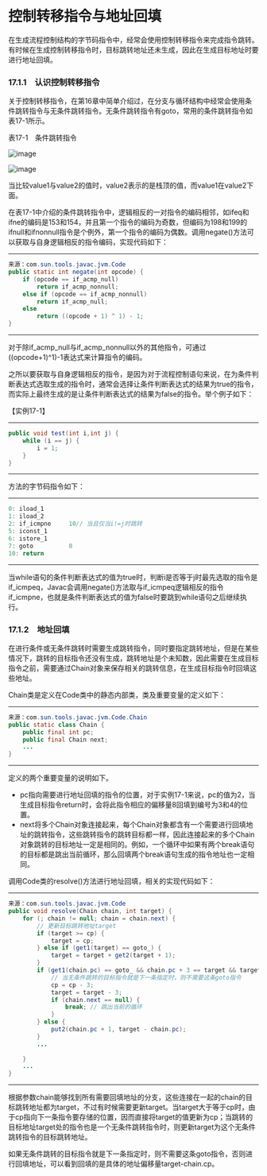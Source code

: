 # 控制转移指令与地址回填

在生成流程控制结构的字节码指令中，经常会使用控制转移指令来完成指令跳转。有时候在生成控制转移指令时，目标跳转地址还未生成，因此在生成目标地址时要进行地址回填。

### 17.1.1　认识控制转移指令 

关于控制转移指令，在第16章中简单介绍过，在分支与循环结构中经常会使用条件跳转指令与无条件跳转指令。无条件跳转指令有goto，常用的条件跳转指令如表17\-1所示。 

表17\-1　条件跳转指令 

![image](https://cdn.staticaly.com/gh/YangLuchao/img_host@master/20230418/image.7ktlqupc5340.webp)

![image](https://cdn.staticaly.com/gh/YangLuchao/img_host@master/20230418/image.6p79f5whw400.webp)

当比较value1与value2的值时，value2表示的是栈顶的值，而value1在value2下面。 

在表17\-1中介绍的条件跳转指令中，逻辑相反的一对指令的编码相邻，如ifeq和ifne的编码是153和154，并且第一个指令的编码为奇数，但编码为198和199的ifnull和ifnonnull指令是个例外，第一个指令的编码为偶数。调用negate\(\)方法可以获取与自身逻辑相反的指令编码，实现代码如下： 

---

```java
来源：com.sun.tools.javac.jvm.Code
public static int negate(int opcode) {
    if (opcode == if_acmp_null) 
        return if_acmp_nonnull;
    else if (opcode == if_acmp_nonnull) 
        return if_acmp_null;
    else 
        return ((opcode + 1) ^ 1) - 1;
}
```

---

对于除if\_acmp\_null与if\_acmp\_nonnull以外的其他指令，可通过\(\(opcode\+1\)^1\)\-1表达式来计算指令的编码。 

之所以要获取与自身逻辑相反的指令，是因为对于流程控制语句来说，在为条件判断表达式选取生成的指令时，通常会选择让条件判断表达式的结果为true的指令，而实际上最终生成的是让条件判断表达式的结果为false的指令。举个例子如下： 

【实例17\-1】

---

```java
public void test(int i,int j) {
    while (i == j) {
        i = 1;
    }
}
```

---

方法的字节码指令如下： 

---

```java
0: iload_1
1: iload_2
2: if_icmpne     10// 当且仅当i!=j时跳转
5: iconst_1
6: istore_1
7: goto          0
10: return
```

---

当while语句的条件判断表达式的值为true时，判断i是否等于j时最先选取的指令是if\_icmpeq，Javac会调用negate\(\)方法取与if\_icmpeq逻辑相反的指令if\_icmpne，也就是条件判断表达式的值为false时要跳到while语句之后继续执行。 

### 17.1.2　地址回填 

在进行条件或无条件跳转时需要生成跳转指令，同时要指定跳转地址，但是在某些情况下，跳转的目标指令还没有生成，跳转地址是个未知数，因此需要在生成目标指令之前，需要通过Chain对象来保存相关的跳转信息，在生成目标指令时回填这些地址。 

Chain类是定义在Code类中的静态内部类，类及重要变量的定义如下： 

---

```java
来源：com.sun.tools.javac.jvm.Code.Chain
public static class Chain {
    public final int pc;
    public final Chain next;
    ...
}
```

---

定义的两个重要变量的说明如下。 

* pc指向需要进行地址回填的指令的位置，对于实例17\-1来说，pc的值为2，当生成目标指令return时，会将此指令相应的偏移量8回填到编号为3和4的位置。 
* next将多个Chain对象连接起来，每个Chain对象都含有一个需要进行回填地址的跳转指令，这些跳转指令的跳转目标都一样，因此连接起来的多个Chain对象跳转的目标地址一定是相同的。例如，一个循环中如果有两个break语句的目标都是跳出当前循环，那么回填两个break语句生成的指令地址也一定相同。 

调用Code类的resolve\(\)方法进行地址回填，相关的实现代码如下： 

---

```java
来源：com.sun.tools.javac.jvm.Code
public void resolve(Chain chain, int target) {
    for (; chain != null; chain = chain.next) {
        // 更新目标跳转地址target
        if (target >= cp) {
            target = cp;
        } else if (get1(target) == goto_) {
            target = target + get2(target + 1);
        }
        if (get1(chain.pc) == goto_ && chain.pc + 3 == target && target == cp ) {
            // 当无条件跳转的目标指令就是下一条指定时，则不需要这条goto指令
            cp = cp - 3;
            target = target - 3;
            if (chain.next == null) {
                break; // 跳出当前的循环
            }
        } else {
            put2(chain.pc + 1, target - chain.pc);
        }
        ...
        
    }
    ...
}
```

---

根据参数chain能够找到所有需要回填地址的分支，这些连接在一起的chain的目标跳转地址都为target，不过有时候需要更新target。当target大于等于cp时，由于cp指向下一条指令要存储的位置，因而直接将target的值更新为cp；当跳转的目标地址target处的指令也是一个无条件跳转指令时，则更新target为这个无条件跳转指令的目标跳转地址。 

如果无条件跳转的目标指令就是下一条指定时，则不需要这条goto指令，否则进行回填地址，可以看到回填的是具体的地址偏移量target\-chain.cp。 
